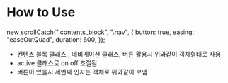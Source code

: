 # How to Use

new scrollCatch(".contents_block", ".nav", {
    button: true,
    easing: "easeOutQuad",
    duration: 600,
});

- 컨텐츠 블록 클래스 , 네비게이션 클래스, 버튼 활용시 위와같이 객체형태로 사용
- active 클래스로 on off 조절됨
- 버튼이 있을시 세번째 인자는 객체로 위와같이 보냄
